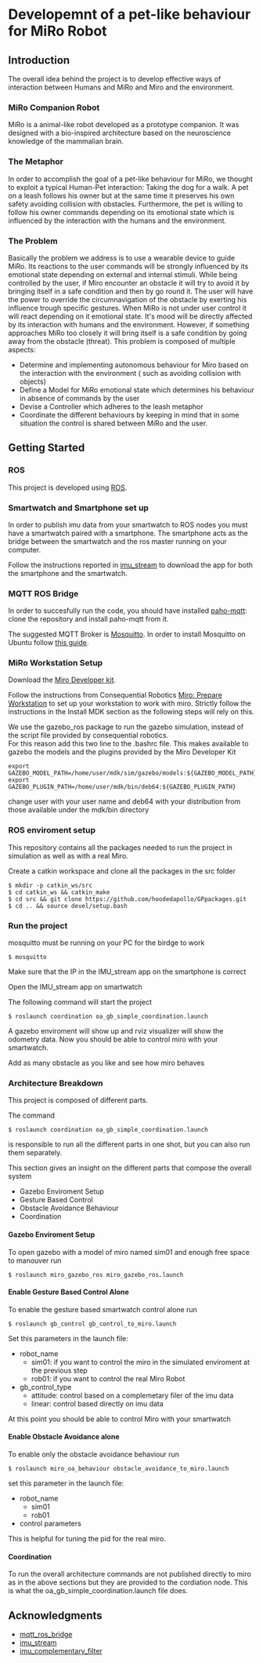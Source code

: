 # Developemnt of a pet-like behaviour for MiRo Robot

## Introduction
The overall idea behind the project is to develop effective ways of interaction between Humans and MiRo and Miro and the environment.

### MiRo Companion Robot
MiRo is a animal-like robot developed as a prototype companion.
It was designed with a bio-inspired architecture based on the neuroscience knowledge of the mammalian brain.

### The Metaphor
In order to accomplish the goal of a pet-like behaviour for MiRo, we thought to exploit a typical Human-Pet interaction: Taking the dog for a walk.
A pet on a leash  follows his owner but at the same time it preserves his own safety avoiding collision with obstacles.
Furthermore, the pet is willing to follow his owner commands depending on its emotional state which is influenced by the interaction with the humans and the environment.

### The Problem
Basically the problem we address is to use a wearable device to guide MiRo. Its reactions to the user commands will be strongly influenced by its emotional state depending on external and internal stimuli.
While being controlled by the user, if Miro encounter an obstacle it will try to avoid it by bringing itself in a safe condition and then by go round it. The user will have the power to override the circumnavigation of the obstacle by exerting his influence trough specific gestures.
When MiRo is not under user control it will react depending on it emotional state. It's mood will be directly affected by its interaction with humans and the environment. However, if something approaches MiRo too closely it will bring itself is a safe condition by going away from the obstacle (threat).
This problem is composed of multiple aspects:
* Determine and implementing autonomous behaviour for Miro based on the interaction with the environment ( such as avoiding collision with objects)
* Define a Model for MiRo emotional state which determines his behaviour in absence of commands by the user
* Devise a Controller which adheres to the leash metaphor
* Coordinate the different behaviours by keeping in mind that in some situation the control is shared between MiRo and the user.

## Getting Started

### ROS
This project is developed using [ROS](http://wiki.ros.org/kinetic/Installation/Ubuntu).

### Smartwatch and Smartphone set up
In order to publish imu data from your smartwatch to ROS nodes you must have a smartwatch paired with a smartphone.
The smartphone acts as the bridge between the smartwatch and the ros master running on your computer.

Follow the instructions reported in [imu_stream](https://github.com/EmaroLab/imu_stream) to download the app for both the smartphone and the smartwatch.

### MQTT ROS Bridge

In order to succesfully run the code, you should have installed [paho-mqtt](https://pypi.python.org/pypi/paho-mqtt/1.1): clone the repository and install paho-mqtt from it. 

The suggested MQTT Broker is [Mosquitto](https://mosquitto.org/documentation/). In order to install Mosquitto on Ubuntu follow [this guide](https://www.digitalocean.com/community/tutorials/how-to-install-and-secure-the-mosquitto-mqtt-messaging-broker-on-ubuntu-16-04).

### MiRo Workstation Setup
Download the [Miro Developer kit](http://labs.consequentialrobotics.com/miro/mdk/).

Follow the instructions from Consequential Robotics [Miro: Prepare Workstation](https://consequential.bitbucket.io/Developer_Preparation_Prepare_workstation.html) to set up your workstation to work with miro. 
Strictly follow the instructions in the Install MDK section as the following steps will rely on this.

We use the gazebo_ros package to run the gazebo simulation, instead of the script file provided by consequential robotics.  
For this reason add this two line to the .bashrc file. This makes available to gazebo the models and the plugins provided by the Miro Developer Kit

```
export GAZEBO_MODEL_PATH=/home/user/mdk/sim/gazebo/models:${GAZEBO_MODEL_PATH}
export GAZEBO_PLUGIN_PATH=/home/user/mdk/bin/deb64:${GAZEBO_PLUGIN_PATH}
```

change user with your user name and deb64 with your distribution from those available under the mdk/bin directory

### ROS enviroment setup
This repository contains all the packages needed to run the project in simulation as well as with a real Miro.

Create a catkin workspace and clone all the packages in the src folder

```
$ mkdir -p catkin_ws/src
$ cd catkin_ws && catkin_make
$ cd src && git clone https://github.com/hoodedapollo/GPpackages.git
$ cd .. && source devel/setup.bash
```
### Run the project

mosquitto must be running on your PC for the birdge to work 
```
$ mosquitto
```
Make sure that the IP in the IMU_stream app on the  smartphone is correct

Open the IMU_stream app on smartwatch 

The following command will start the project

```
$ roslaunch coordination oa_gb_simple_coordination.launch
```

A gazebo enviroment will show up and rviz visualizer will show the odometry data.
Now you should be able to control miro with your smartwatch.

Add as many obstacle as you like and see how miro behaves

### Architecture Breakdown

This project is composed of different parts.

The command 

```
$ roslaunch coordination oa_gb_simple_coordination.launch
```

is responsible to run all the different parts in one shot, but you can also run them separately.

This section gives an insight on the different parts that compose the overall system
* Gazebo Enviroment Setup
* Gesture Based Control
* Obstacle Avoidance Behaviour
* Coordination

#### Gazebo Enviroment Setup

To open gazebo with a model of miro named sim01 and enough free space to manouver run 

```
$ roslaunch miro_gazebo_ros miro_gazebo_ros.launch
```

#### Enable Gesture Based Control Alone

To enable the gesture based smartwatch control alone run

```
$ roslaunch gb_control gb_control_to_miro.launch
```

Set this parameters in the launch file:
* robot_name 
    * sim01: if you want to control the miro in the simulated enviroment at the previous step
    * rob01: if you want to control the real Miro Robot
* gb_control_type
    * attitude: control based on a complemetary filer of the imu data
    * linear: control based directly on imu data

At this point you should be able to control Miro with your smartwatch

#### Enable Obstacle Avoidance alone

To enable only the obstacle avoidance behaviour run
```
$ roslaunch miro_oa_behaviour obstacle_avoidance_to_miro.launch
```

set this parameter in the launch file:
* robot_name 
    * sim01
    * rob01
* control parameters

This is helpful for tuning the pid for the real miro.

#### Coordination

To run the overall architecture commands are not published directly to miro as in the above
sections but they are provided to the cordiation node.
This is what the oa_gb_simple_coordination.launch file does.

## Acknowledgments

* [mqtt_ros_bridge](https://github.com/EmaroLab/mqtt_ros_bridge) 
* [imu_stream](https://github.com/EmaroLab/imu_stream)
* [imu_complementary_filter](http://wiki.ros.org/imu_complementary_filter)


